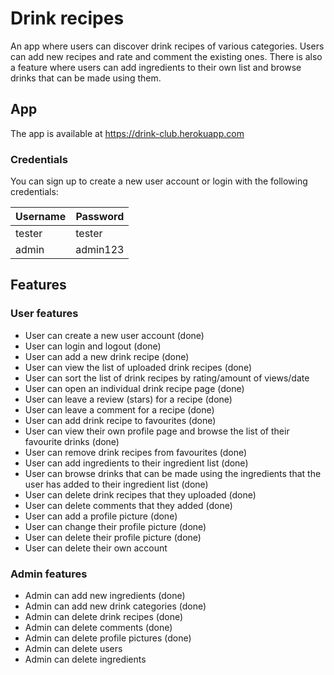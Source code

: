# Drink recipes

An app where users can discover drink recipes of various categories. Users can add new recipes and rate and comment the existing ones. There is also a feature where users can add ingredients to their own list and browse drinks that can be made using them.

## App
The app is available at https://drink-club.herokuapp.com

### Credentials
You can sign up to create a new user account or login with the following credentials:

| Username|Password  |
|---------|----------|
|  tester |  tester  |
|  admin  | admin123 |

## Features
### User features
- User can create a new user account (done)
- User can login and logout (done)
- User can add a new drink recipe (done)
- User can view the list of uploaded drink recipes (done)
- User can sort the list of drink recipes by rating/amount of views/date
- User can open an individual drink recipe page (done)
- User can leave a review (stars) for a recipe (done)
- User can leave a comment for a recipe (done)
- User can add drink recipe to favourites (done)
- User can view their own profile page and browse the list of their favourite drinks (done)
- User can remove drink recipes from favourites (done)
- User can add ingredients to their ingredient list (done)
- User can browse drinks that can be made using the ingredients that the user has added to their ingredient list (done)
- User can delete drink recipes that they uploaded (done)
- User can delete comments that they added (done)
- User can add a profile picture (done)
- User can change their profile picture (done)
- User can delete their profile picture (done)
- User can delete their own account  

### Admin features

- Admin can add new ingredients (done)
- Admin can add new drink categories (done)
- Admin can delete drink recipes (done)
- Admin can delete comments (done)
- Admin can delete profile pictures (done)
- Admin can delete users
- Admin can delete ingredients
